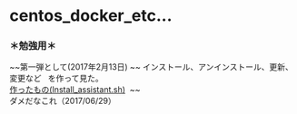 # centos_docker_etc...
### ＊勉強用＊

~~第一弾として(2017年2月13日)  ~~
インストール、アンインストール、更新、変更など  
を作って見た。  
[作ったもの(Install_assistant.sh)](./Install_assistant.sh)  ~~  
ダメだなこれ（2017/06/29）
